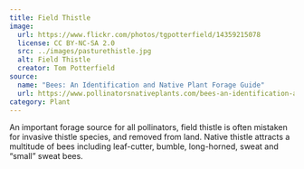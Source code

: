 ```yaml
---
title: Field Thistle
image:
  url: https://www.flickr.com/photos/tgpotterfield/14359215078
  license: CC BY-NC-SA 2.0
  src: ../images/pasturethistle.jpg
  alt: Field Thistle
  creator: Tom Potterfield
source:
  name: "Bees: An Identification and Native Plant Forage Guide"
  url: https://www.pollinatorsnativeplants.com/bees-an-identification-and-native-plant-forage-guide.html
category: Plant
---
```

An important forage source for all pollinators, field thistle is often mistaken for invasive thistle species, and removed from land. Native thistle attracts a multitude of bees including leaf-cutter, bumble, long-horned, sweat and “small” sweat bees.

